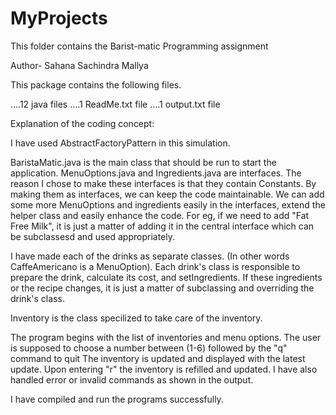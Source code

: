MyProjects
==========
This folder contains the Barist-matic Programming assignment

Author- Sahana Sachindra Mallya

This package contains the following files.

....12 java files
....1 ReadMe.txt file
....1 output.txt file

Explanation of the coding concept:

I have used AbstractFactoryPattern in this simulation.

BaristaMatic.java is the main class that should be run to start the application.
MenuOptions.java and Ingredients.java are interfaces. The reason I chose to make these interfaces is that they contain Constants. By making them as interfaces, we can keep the code maintainable. We can add some more MenuOptions and ingredients easily in the interfaces, extend the helper class and easily enhance the code. 
For eg, if we need to add "Fat Free Milk", it is just a matter of adding it in the central interface which can be subclassesd and used appropriately.

I have made each of the drinks as separate classes. (In other words CaffeAmericano is a MenuOption). Each drink's class is responsible to prepare the drink, calculate its cost, and setIngredients. If these ingredients or the recipe changes, it is just a matter of subclassing and overriding the drink's class.

Inventory is the class specilized to take care of the inventory.

The program begins with the list of inventories and menu options.
The user is supposed to choose a number between (1-6) followed by the "q" command to quit
The inventory is updated and displayed with the latest update.
Upon entering "r" the inventory is refilled and updated.
I have also handled error or invalid commands as shown in the output.

I have compiled and run the programs successfully.
